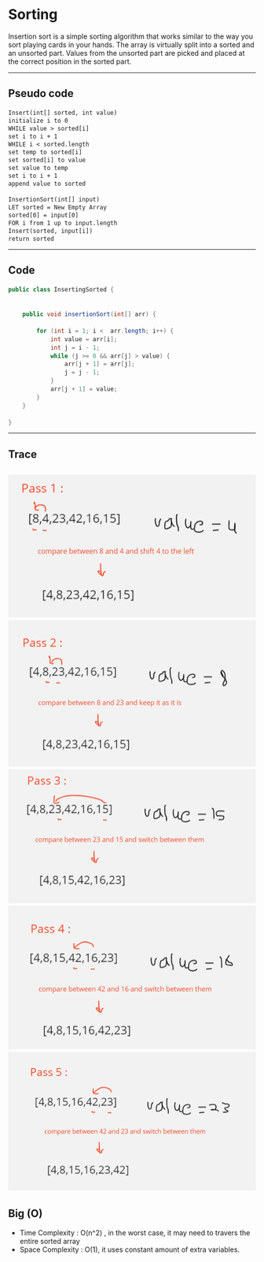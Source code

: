 # Sorting 

Insertion sort is a simple sorting algorithm that works similar to the way you sort playing cards in your hands. The array is virtually split into a sorted and an unsorted part. Values from the unsorted part are picked and placed at the correct position in the sorted part.

---

## Pseudo code 
````
Insert(int[] sorted, int value)
initialize i to 0
WHILE value > sorted[i]
set i to i + 1
WHILE i < sorted.length
set temp to sorted[i]
set sorted[i] to value
set value to temp
set i to i + 1
append value to sorted

InsertionSort(int[] input)
LET sorted = New Empty Array
sorted[0] = input[0]
FOR i from 1 up to input.length
Insert(sorted, input[i])
return sorted

````

---

## Code 

```java
public class InsertingSorted {


    public void insertionSort(int[] arr) {

        for (int i = 1; i <  arr.length; i++) {
            int value = arr[i];
            int j = i - 1;
            while (j >= 0 && arr[j] > value) {
                arr[j + 1] = arr[j];
                j = j - 1;
            }
            arr[j + 1] = value;
        }
    }
    
}
```

---

## Trace
![img.png](img.png) ![img_1.png](img_1.png)
![img_2.png](img_2.png) ![img_3.png](img_3.png)
![img_4.png](img_4.png)
---

## Big (O)

- Time Complexity : O(n^2) , in the worst case, it may need to travers the entire sorted array
- Space Complexity : O(1), it uses constant amount of extra variables.
